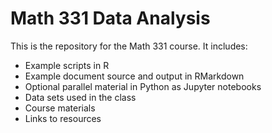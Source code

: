 # Math 331 Data Analysis
This is the repository for the Math 331 course.  It includes:
* Example scripts in R
* Example document source and output in RMarkdown
* Optional parallel material in Python as Jupyter notebooks
* Data sets used in the class
* Course materials
* Links to resources
